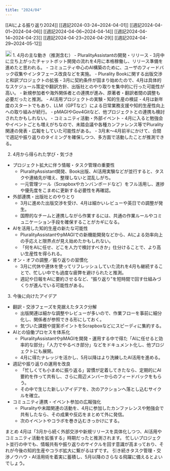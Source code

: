 ```yaml
---
title: "2024/04"
---
```


[[AIによる振り返り2024]]
[[週記2024-03-24~2024-04-01]]
[[週記2024-04-01~2024-04-06]]
[[週記2024-04-06~2024-04-14]]
[[週記2024-04-14~2024-04-23]]
[[週記2024-04-23~2024-04-29]]
[[週記2024-04-29~2024-05-12]]

<img src='https://scrapbox.io/api/pages/nishio/o1 Pro/icon' alt='o1 Pro.icon' height="19.5"/>
1. 4月の主な動き（推測含む）
- PluralityAssistantの開発・リリース
    - 3月中に立ち上がったチャットボット開発の流れを4月に本格稼働し、リリース準備を進めたと思われる。
    - コミュニティ中心のAI構築のために、ユーザのフィードバック収集やインタフェース改良などを実施。
- Plurality Bookに関する出版交渉と和訳プロジェクトの拡張
    - 3月に契約条件が固まり始めたので、4月は具体的なスケジュール策定や翻訳方針、出版社とのやり取りを集中的に行った可能性が高い。
    - 新規参加者や海外関係者との連携が進み、原著者・翻訳者間の調整も必要だったと推測。
- AI活用プロジェクトの実験・知的生産の検証
    - 4月は新年度のスタートでもあり、LLM（GPTなど）による日常業務支援や知的生産性向上への取り組みが続行。
    - pMAGIやGov4Gitなど、他プロジェクトとの連携も検討されたかもしれない。
- コミュニティ活動・外部イベント
    - 4月に入ると勉強会やイベントごとも増えがちなので、未踏会議や各種カンファレンス等でPlurality関連の発表・広報をしていた可能性がある。
    - 3月末～4月前半にかけて、合間で週記や振り返りのタイミングを確保しつつ、多方面で活動したことが推測できる。

2. 4月から得られた学び・気づき
- プロジェクト拡大に伴う情報・タスク管理の重要性
    - PluralityAssistant開発、Book出版、AI活用実験などが並行すると、タスクや連絡先が増え、整理しないと混乱しがち。
    - 一元管理ツール（Scrapboxやカンバンボードなど）をフル活用し、進捗や優先度をこまめに更新する必要性を再確認。
- 外部連携・出版社とのやりとり
    - 3月に進めた出版交渉を受け、4月は細かいレビューや英日での調整が発生。
    - 国際的なチームと連携しながら作業するには、共通の作業ルールやコミュニケーション手段を確保することがカギになる。
- AIを活用した知的生産の新たな可能性
    - PluralityAssistantやpMAGIでの新機能開発などから、AIによる効率向上の手応えと限界点が見え始めたかもしれない。
    - 「何をAIに任せ、どこを人力で検討すべきか」仕分けることで、より高い生産性を得られる。
- オン・オフの調整／振り返りの習慣化
    - 3月に代休や連休を使ってリフレッシュしていた流れを4月も継続することで、忙しい中でも過度な疲弊を避けられたと推測。
    - 週記や日報をAIに要約させるなど、“振り返り”を短時間で回す仕組みづくりが進んでいる可能性がある。

3. 今後に向けたアイデア
- 翻訳・交渉フェーズを見据えたタスク分解
    - 出版関連は細かな調整やレビューが多いので、作業フローを事前に細分化し、関係者が参照できる形にしておく。
    - 気づいた課題や提案ポイントをScrapboxなどにスピーディに集約する。
- AIとの協働プロセスを体系化
    - PluralityAssistantやpMAGIを開発・運用する中で得た「AIに任せると効率的な部分」「人力でやるべき部分」などをドキュメント化し、他プロジェクトにも展開。
    - 4月に得たナレッジを活かし、5月以降はより洗練したAI活用を進める。
- 週記や振り返りの運用を改良
    - 「忙しくても小まめに振り返る」習慣が定着してきたなら、定期的にAI要約を作って共有し、さらに周辺メンバーからのフィードバックをもらう。
    - その中で生じた新しいアイデアを、次のアクションへ落とし込むサイクルを確立。
- コミュニティ連携・イベント参加の広報強化
    - Pluralityや未踏関連の活動を、4月に参加したカンファレンスや勉強会で共有したなら、その成果や反応をまとめて外に発信。
    - 次のイベントやコラボを巻き込むきっかけにする。

まとめ
4月は「3月から続く外部交渉や新規リリースを具体化しつつ、AI活用やコミュニティ活動を拡張する」時期だったと推測されます。
忙しいプロジェクト並行の中でも、情報共有や振り返りのサイクルを回す意識が高まっており、それが今後の知的生産やコラボ拡大に繋がるはずです。
引き続きタスク管理・交渉ノウハウ・AI活用術を着実に蓄積し、5月以降のさらなる飛躍に備えるとよいでしょう。
